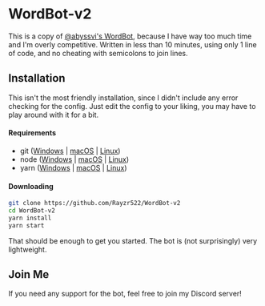 # WordBot-v2

This is a copy of [@abyssvi's WordBot](http://github.com/abyssvi/WordBot), because I have way too much time and I'm overly competitive. Written in less than 10 minutes, using only 1 line of code, and no cheating with semicolons to join lines.

## Installation

This isn't the most friendly installation, since I didn't include any error checking for the config. Just edit the config to your liking, you may have to play around with it for a bit.

#### Requirements

- git ([Windows](https://git-scm.com/download/win) | [macOS](https://git-scm.com/download/macOS) | [Linux](https://git-scm.com/download/linux))
- node ([Windows](https://nodejs.org/en/download/current/) | [macOS](https://nodejs.org/en/download/current/) | [Linux](https://nodejs.org/en/download/package-manager))
- yarn ([Windows](https://yarnpkg.com/en/docs/install#windows-tab) | [macOS](https://yarnpkg.com/en/docs/install#mac-tab) | [Linux](https://yarnpkg.com/en/docs/install#linux-tab))

#### Downloading

```bash
git clone https://github.com/Rayzr522/WordBot-v2
cd WordBot-v2
yarn install
yarn start
```

That should be enough to get you started. The bot is (not surprisingly) very lightweight.

## Join Me

If you need any support for the bot, feel free to join my Discord server!
